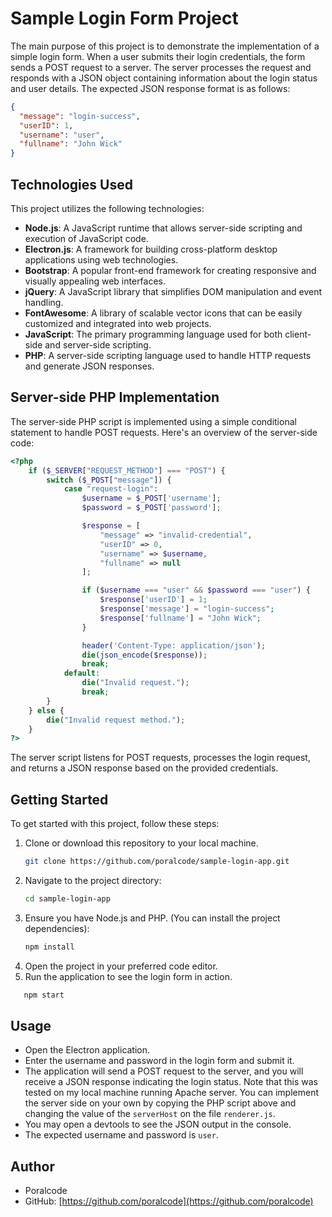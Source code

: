 # Sample Login Form Project

The main purpose of this project is to demonstrate the implementation of a simple login form. When a user submits their login credentials, the form sends a POST request to a server. The server processes the request and responds with a JSON object containing information about the login status and user details. The expected JSON response format is as follows:

```json
{
  "message": "login-success",
  "userID": 1,
  "username": "user",
  "fullname": "John Wick"
}
```

## Technologies Used

This project utilizes the following technologies:

- **Node.js**: A JavaScript runtime that allows server-side scripting and execution of JavaScript code.
- **Electron.js**: A framework for building cross-platform desktop applications using web technologies.
- **Bootstrap**: A popular front-end framework for creating responsive and visually appealing web interfaces.
- **jQuery**: A JavaScript library that simplifies DOM manipulation and event handling.
- **FontAwesome**: A library of scalable vector icons that can be easily customized and integrated into web projects.
- **JavaScript**: The primary programming language used for both client-side and server-side scripting.
- **PHP**: A server-side scripting language used to handle HTTP requests and generate JSON responses.

## Server-side PHP Implementation

The server-side PHP script is implemented using a simple conditional statement to handle POST requests. Here's an overview of the server-side code:

```php
<?php
    if ($_SERVER["REQUEST_METHOD"] === "POST") {
        switch ($_POST["message"]) {
            case "request-login":
                $username = $_POST['username'];
                $password = $_POST['password'];

                $response = [
                    "message" => "invalid-credential",
                    "userID" => 0,
                    "username" => $username,
                    "fullname" => null
                ];

                if ($username === "user" && $password === "user") {
                    $response['userID'] = 1;
                    $response['message'] = "login-success";
                    $response['fullname'] = "John Wick";
                }

                header('Content-Type: application/json');
                die(json_encode($response));
                break;
            default:
                die("Invalid request.");
                break;
        }
    } else {
        die("Invalid request method.");
    }
?>
```

The server script listens for POST requests, processes the login request, and returns a JSON response based on the provided credentials.

## Getting Started

To get started with this project, follow these steps:

1. Clone or download this repository to your local machine.
   ```bash
   git clone https://github.com/poralcode/sample-login-app.git
   ```
2. Navigate to the project directory:
   ```bash
   cd sample-login-app
   ```
3. Ensure you have Node.js and PHP. (You can install the project dependencies):
   ```bash
   npm install
   ```
4. Open the project in your preferred code editor.
5. Run the application to see the login form in action.

```bash
   npm start
```

## Usage

- Open the Electron application.
- Enter the username and password in the login form and submit it.
- The application will send a POST request to the server, and you will receive a JSON response indicating the login status. Note that this was tested on my local machine running Apache server. You can implement the server side on your own by copying the PHP script above and changing the value of the `serverHost` on the file `renderer.js`.
- You may open a devtools to see the JSON output in the console.
- The expected username and password is `user`.

## Author

- Poralcode
- GitHub: [https://github.com/poralcode](https://github.com/poralcode)
